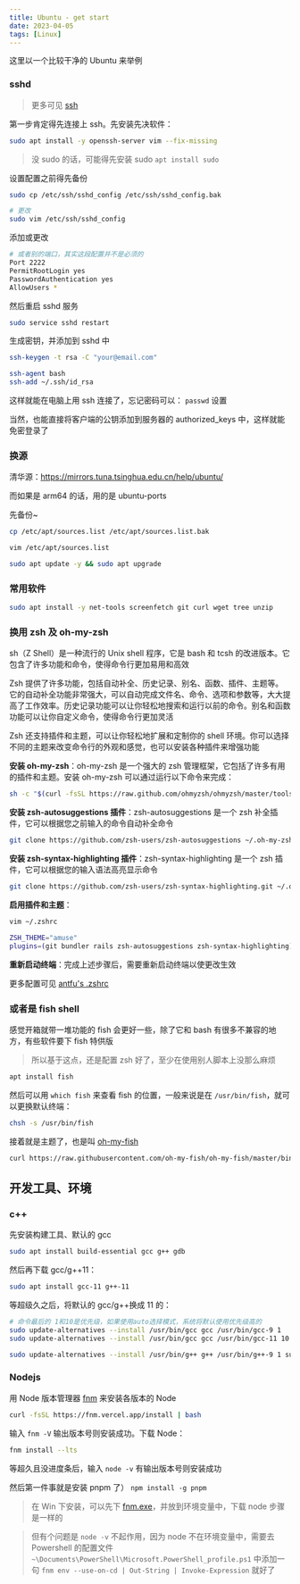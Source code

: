 ```yaml
---
title: Ubuntu - get start
date: 2023-04-05
tags: [Linux]
---
```


这里以一个比较干净的 Ubuntu 来举例

### sshd

> 更多可见 [ssh](../software/ssh.md)

第一步肯定得先连接上 ssh。先安装先决软件：

```bash
sudo apt install -y openssh-server vim --fix-missing
```

> 没 sudo 的话，可能得先安装 sudo `apt install sudo`

设置配置之前得先备份

```bash
sudo cp /etc/ssh/sshd_config /etc/ssh/sshd_config.bak

# 更改
sudo vim /etc/ssh/sshd_config
```

添加或更改

```bash
# 或者别的端口，其实这段配置并不是必须的
Port 2222
PermitRootLogin yes
PasswordAuthentication yes
AllowUsers *
```

然后重启 sshd 服务

```bash
sudo service sshd restart
```

生成密钥，并添加到 sshd 中

```bash
ssh-keygen -t rsa -C "your@email.com"

ssh-agent bash
ssh-add ~/.ssh/id_rsa
```

这样就能在电脑上用 ssh 连接了，忘记密码可以： `passwd` 设置

当然，也能直接将客户端的公钥添加到服务器的 authorized_keys 中，这样就能免密登录了

### 换源

清华源：https://mirrors.tuna.tsinghua.edu.cn/help/ubuntu/

而如果是 arm64 的话，用的是 ubuntu-ports

先备份~

```bash
cp /etc/apt/sources.list /etc/apt/sources.list.bak

vim /etc/apt/sources.list

sudo apt update -y && sudo apt upgrade
```

### 常用软件

```bash
sudo apt install -y net-tools screenfetch git curl wget tree unzip
```

### 换用 zsh 及 oh-my-zsh

sh（Z Shell）是一种流行的 Unix shell 程序，它是 bash 和 tcsh 的改进版本。它包含了许多功能和命令，使得命令行更加易用和高效

Zsh 提供了许多功能，包括自动补全、历史记录、别名、函数、插件、主题等。它的自动补全功能非常强大，可以自动完成文件名、命令、选项和参数等，大大提高了工作效率。历史记录功能可以让你轻松地搜索和运行以前的命令。别名和函数功能可以让你自定义命令，使得命令行更加灵活

Zsh 还支持插件和主题，可以让你轻松地扩展和定制你的 shell 环境。你可以选择不同的主题来改变命令行的外观和感觉，也可以安装各种插件来增强功能

**安装 oh-my-zsh**：oh-my-zsh 是一个强大的 zsh 管理框架，它包括了许多有用的插件和主题。安装 oh-my-zsh 可以通过运行以下命令来完成：

```bash
sh -c "$(curl -fsSL https://raw.github.com/ohmyzsh/ohmyzsh/master/tools/install.sh)"
```

**安装 zsh-autosuggestions 插件**：zsh-autosuggestions 是一个 zsh 补全插件，它可以根据您之前输入的命令自动补全命令

```bash
git clone https://github.com/zsh-users/zsh-autosuggestions ~/.oh-my-zsh/custom/plugins/zsh-autosuggestions
```

**安装 zsh-syntax-highlighting 插件**：zsh-syntax-highlighting 是一个 zsh 插件，它可以根据您的输入语法高亮显示命令

```bash
git clone https://github.com/zsh-users/zsh-syntax-highlighting.git ~/.oh-my-zsh/custom/plugins/zsh-syntax-highlighting
```

**启用插件和主题**：

```bash
vim ~/.zshrc

ZSH_THEME="amuse"
plugins=(git bundler rails zsh-autosuggestions zsh-syntax-highlighting)
```

**重新启动终端**：完成上述步骤后，需要重新启动终端以使更改生效

更多配置可见 [antfu's .zshrc](https://github.com/antfu/dotfiles/blob/main/.zshrc)

### 或者是 fish shell

感觉开箱就带一堆功能的 fish 会更好一些，除了它和 bash 有很多不兼容的地方，有些软件要下 fish 特供版

> 所以基于这点，还是配置 zsh 好了，至少在使用别人脚本上没那么麻烦

```bash
apt install fish
```

然后可以用 `which fish` 来查看 fish 的位置，一般来说是在 `/usr/bin/fish`，就可以更换默认终端：

```bash
chsh -s /usr/bin/fish
```

接着就是主题了，也是叫 [oh-my-fish](https://github.com/oh-my-fish/oh-my-fish)

```bash
curl https://raw.githubusercontent.com/oh-my-fish/oh-my-fish/master/bin/install | fish
```

## 开发工具、环境

### c++

先安装构建工具、默认的 gcc

```bash
sudo apt install build-essential gcc g++ gdb
```

然后再下载 gcc/g++11：

```bash
sudo apt install gcc-11 g++-11
```

等超级久之后，将默认的 gcc/g++换成 11 的：

```bash
# 命令最后的 1和10是优先级，如果使用auto选择模式，系统将默认使用优先级高的
sudo update-alternatives --install /usr/bin/gcc gcc /usr/bin/gcc-9 1
sudo update-alternatives --install /usr/bin/gcc gcc /usr/bin/gcc-11 10

sudo update-alternatives --install /usr/bin/g++ g++ /usr/bin/g++-9 1 sudo update-alternatives --install /usr/bin/g++ g++ /usr/bin/g++-11 10
```

### Nodejs

用 Node 版本管理器 [fnm](https://github.com/Schniz/fnm) 来安装各版本的 Node

```bash
curl -fsSL https://fnm.vercel.app/install | bash
```

输入 `fnm -V` 输出版本号则安装成功。下载 Node：

```bash
fnm install --lts
```

等超久且没进度条后，输入 `node -v` 有输出版本号则安装成功

然后第一件事就是安装 pnpm 了） `npm install -g pnpm`

> 在 Win 下安装，可以先下 [fnm.exe](https://github.com/Schniz/fnm/releases)，并放到环境变量中，下载 node 步骤是一样的

> 但有个问题是 `node -v` 不起作用，因为 node 不在环境变量中，需要去 Powershell 的配置文件 `~\Documents\PowerShell\Microsoft.PowerShell_profile.ps1` 中添加一句 `fnm env --use-on-cd | Out-String | Invoke-Expression` 就好了
